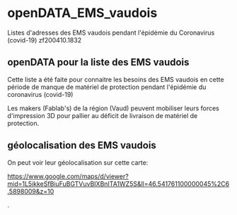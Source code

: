 # openDATA_EMS_vaudois
Listes d'adresses des EMS vaudois pendant l'épidémie du Coronavirus (covid-19)
zf200410.1832

## openDATA pour la liste des EMS vaudois
Cette liste a été faite pour connaitre les besoins des EMS vaudois en cette période de manque de matériel de protection pendant l'épidémie du coronavirus (covid-19)

Les makers (Fablab's) de la région (Vaud) peuvent mobiliser leurs forces d'impression 3D pour pallier au déficit de livraison de matériel de protection.


## géolocalisation des EMS vaudois
On peut voir leur géolocalisation sur cette carte:

https://www.google.com/maps/d/viewer?mid=1L5jkkeSfBiuFuBGTVuvBIXBnITA1WZ5S&ll=46.541761100000045%2C6.5898009&z=10


.
